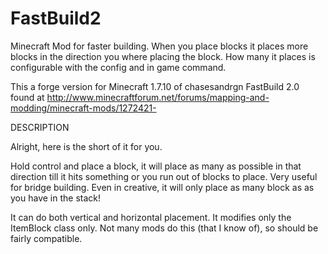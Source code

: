# FastBuild2
Minecraft Mod for faster building. When you place blocks it places more blocks in the direction you where placing the block. How many it places is configurable with the config and in game command.

This a forge version for Minecraft 1.7.10 of chasesandrgn FastBuild 2.0 found at http://www.minecraftforum.net/forums/mapping-and-modding/minecraft-mods/1272421-

DESCRIPTION

Alright, here is the short of it for you.

Hold control and place a block, it will place as many as possible in that direction till it hits something or you run out of blocks to place. Very useful for bridge building. Even in creative, it will only place as many block as as you have in the stack!

It can do both vertical and horizontal placement. It modifies only the ItemBlock class only. Not many mods do this (that I know of), so should be fairly compatible.

